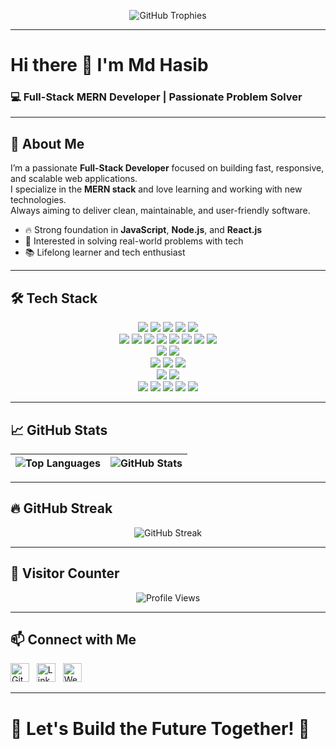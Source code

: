 <p align="center">
  <img src="https://github-profile-trophy.vercel.app/?username=MdHasib01&theme=radical&no-frame=true&no-bg=true&margin-w=4" alt="GitHub Trophies" />
</p>

---
# Hi there 👋 I'm **Md Hasib**
### 💻 Full-Stack MERN Developer | Passionate Problem Solver

---

## 🚀 About Me

I’m a passionate **Full-Stack Developer** focused on building fast, responsive, and scalable web applications.  
I specialize in the **MERN stack** and love learning and working with new technologies.  
Always aiming to deliver clean, maintainable, and user-friendly software.

- 🔥 Strong foundation in **JavaScript**, **Node.js**, and **React.js**
- 🎯 Interested in solving real-world problems with tech
- 📚 Lifelong learner and tech enthusiast

---

## 🛠️ Tech Stack

<div align="center">

<!-- Languages -->
<img src="https://img.shields.io/badge/JavaScript-F7DF1E?style=for-the-badge&logo=javascript&logoColor=black" />
<img src="https://img.shields.io/badge/TypeScript-007ACC?style=for-the-badge&logo=typescript&logoColor=white" />
<img src="https://img.shields.io/badge/GoLang-00ADD8?style=for-the-badge&logo=go&logoColor=white" />
<img src="https://img.shields.io/badge/SQL-003B57?style=for-the-badge&logo=postgresql&logoColor=white" />
<img src="https://img.shields.io/badge/NoSQL-4DB33D?style=for-the-badge&logo=mongodb&logoColor=white" />

<!-- Frontend -->
<br />
<img src="https://img.shields.io/badge/React-61DAFB?style=for-the-badge&logo=react&logoColor=black" />
<img src="https://img.shields.io/badge/Next.js-000000?style=for-the-badge&logo=next.js&logoColor=white" />
<img src="https://img.shields.io/badge/Redux-764ABC?style=for-the-badge&logo=redux&logoColor=white" />
<img src="https://img.shields.io/badge/TailwindCSS-38B2AC?style=for-the-badge&logo=tailwind-css&logoColor=white" />
<img src="https://img.shields.io/badge/Bootstrap-7952B3?style=for-the-badge&logo=bootstrap&logoColor=white" />
<img src="https://img.shields.io/badge/Shadcn-000000?style=for-the-badge" />
<img src="https://img.shields.io/badge/HTML5-E34F26?style=for-the-badge&logo=html5&logoColor=white" />
<img src="https://img.shields.io/badge/CSS3-1572B6?style=for-the-badge&logo=css3&logoColor=white" />

<!-- Backend -->
<br />
<img src="https://img.shields.io/badge/Node.js-339933?style=for-the-badge&logo=node.js&logoColor=white" />
<img src="https://img.shields.io/badge/Express-000000?style=for-the-badge&logo=express&logoColor=white" />

<!-- Database -->
<br />
<img src="https://img.shields.io/badge/MongoDB-47A248?style=for-the-badge&logo=mongodb&logoColor=white" />
<img src="https://img.shields.io/badge/PostgreSQL-4169E1?style=for-the-badge&logo=postgresql&logoColor=white" />
<img src="https://img.shields.io/badge/MySQL-4479A1?style=for-the-badge&logo=mysql&logoColor=white" />

<!-- ORMs/ODMs -->
<br />
<img src="https://img.shields.io/badge/Mongoose-880000?style=for-the-badge&logo=mongoose&logoColor=white" />
<img src="https://img.shields.io/badge/Prisma-2D3748?style=for-the-badge&logo=prisma&logoColor=white" />

<!-- DevOps -->
<br />
<img src="https://img.shields.io/badge/Git-F05032?style=for-the-badge&logo=git&logoColor=white" />
<img src="https://img.shields.io/badge/Docker-2496ED?style=for-the-badge&logo=docker&logoColor=white" />
<img src="https://img.shields.io/badge/Vercel-000000?style=for-the-badge&logo=vercel&logoColor=white" />
<img src="https://img.shields.io/badge/Heroku-430098?style=for-the-badge&logo=heroku&logoColor=white" />
<img src="https://img.shields.io/badge/Postman-FF6C37?style=for-the-badge&logo=postman&logoColor=white" />

</div>

---

## 📈 GitHub Stats

| ![Top Languages](https://github-readme-stats.vercel.app/api/top-langs/?username=MdHasib01&layout=compact&theme=radical) | ![GitHub Stats](https://github-readme-stats.vercel.app/api?username=MdHasib01&show_icons=true&theme=radical) |
|:---|:---|

---

## 🔥 GitHub Streak

<p align="center">
  <img src="https://streak-stats.demolab.com/?user=MdHasib01&theme=tokyonight" alt="GitHub Streak" />
</p>

---



## 🧮 Visitor Counter

<p align="center">
  <img src="https://komarev.com/ghpvc/?username=MdHasib01&style=for-the-badge" alt="Profile Views" />
</p>

---

## 📫 Connect with Me

[<img src='https://cdn.jsdelivr.net/npm/simple-icons@v5/icons/github.svg' alt='GitHub' height='30'>](https://github.com/MdHasib01) &nbsp;
[<img src='https://cdn.jsdelivr.net/npm/simple-icons@v5/icons/linkedin.svg' alt='LinkedIn' height='30'>](https://www.linkedin.com/in/md-hasib01/) &nbsp;
[<img src='https://cdn.jsdelivr.net/npm/simple-icons@v5/icons/internetarchive.svg' alt='Website' height='30'>](https://mdhasib.netlify.app/)

---

# 🚀 Let's Build the Future Together! 🚀

